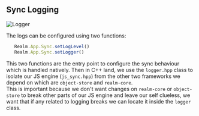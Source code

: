 ## Sync Logging

![Logger]()

The logs can be configured using two functions: 

```js
   Realm.App.Sync.setLogLevel()
   Realm.App.Sync.setLogger()
```

This two functions are the entry point to configure the sync behaviour which is handled natively. Then in C++ land, we use the ``logger.hpp`` class to isolate our JS engine (``js_sync.hpp``) from the other two frameworks we depend on which are ``object-store`` and ``realm-core``.  
This is important because we don't want changes on ``realm-core`` or ``object-store`` to break other parts of our JS engine and leave our self clueless, we want that if any related to logging breaks we can locate it inside the ``logger`` class.
